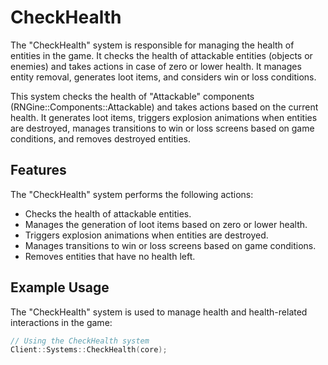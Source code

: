 # CheckHealth

The "CheckHealth" system is responsible for managing the health of entities in the game. It checks the health of attackable entities (objects or enemies) and takes actions in case of zero or lower health. It manages entity removal, generates loot items, and considers win or loss conditions.

This system checks the health of "Attackable" components (RNGine::Components::Attackable) and takes actions based on the current health. It generates loot items, triggers explosion animations when entities are destroyed, manages transitions to win or loss screens based on game conditions, and removes destroyed entities.

## Features
The "CheckHealth" system performs the following actions:
- Checks the health of attackable entities.
- Manages the generation of loot items based on zero or lower health.
- Triggers explosion animations when entities are destroyed.
- Manages transitions to win or loss screens based on game conditions.
- Removes entities that have no health left.

## Example Usage
The "CheckHealth" system is used to manage health and health-related interactions in the game:

```cpp
// Using the CheckHealth system
Client::Systems::CheckHealth(core);
```